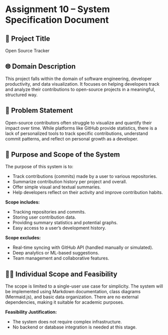 # Assignment 10 – System Specification Document

## 📌 Project Title
Open Source Tracker

## 🌐 Domain Description
This project falls within the domain of software engineering, developer productivity, and data visualization. It focuses on helping developers track and analyze their contributions to open-source projects in a meaningful, structured way.

## 🚩 Problem Statement
Open-source contributors often struggle to visualize and quantify their impact over time. While platforms like GitHub provide statistics, there is a lack of personalized tools to track specific contributions, understand commit patterns, and reflect on personal growth as a developer.

## 🎯 Purpose and Scope of the System
The purpose of this system is to:
- Track contributions (commits) made by a user to various repositories.
- Summarize contribution history per project and overall.
- Offer simple visual and textual summaries.
- Help developers reflect on their activity and improve contribution habits.

**Scope includes:**
- Tracking repositories and commits.
- Storing user contribution data.
- Providing summary statistics and potential graphs.
- Easy access to a user’s development history.

**Scope excludes:**
- Real-time syncing with GitHub API (handled manually or simulated).
- Deep analytics or ML-based suggestions.
- Team management and collaborative features.

## 👩‍💻 Individual Scope and Feasibility
The scope is limited to a single-user use case for simplicity. The system will be implemented using Markdown documentation, class diagrams (Mermaid.js), and basic data organization. There are no external dependencies, making it suitable for academic purposes.

**Feasibility Justification:**
- The system does not require complex infrastructure.
- No backend or database integration is needed at this stage.

